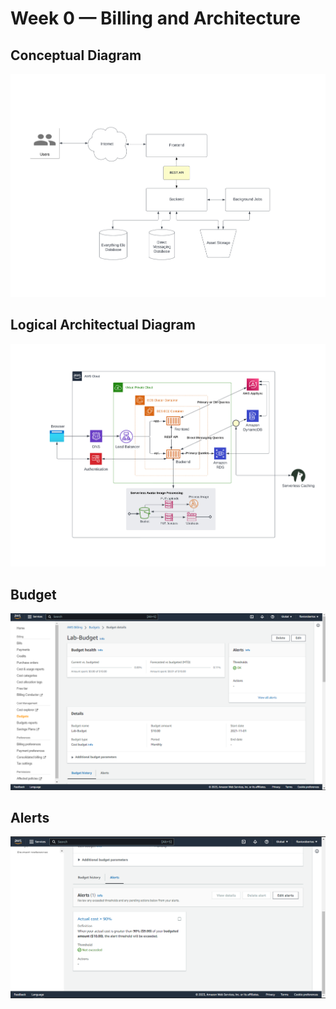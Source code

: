 # Week 0 — Billing and Architecture

## Conceptual Diagram

![](./week0/arch1.jpeg)


## Logical Architectual Diagram


![](./week0/arch2.jpeg)


## Budget

![](./week0/budget.png)

## Alerts

![](./week0/alerts.png)

